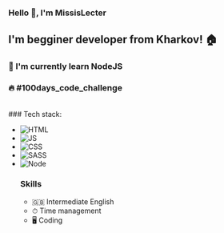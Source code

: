 ### Hello 👋,  I'm MissisLecter
## I'm begginer developer from Kharkov! 🏠
### 🎯 I'm currently learn NodeJS
### 🔥 #100days_code_challenge
<br />
### Tech stack:
<ul>
<li><img src="https://camo.githubusercontent.com/3579f9a55d8bff928f98c56c8f62bde2bf2bd401b6bce340bdfaac6652383787/68747470733a2f2f696d672e736869656c64732e696f2f62616467652f2d48544d4c2d3333333333333f7374796c653d666c6174266c6f676f3d48544d4c35266c6f676f436f6c6f723d453334463236" alt="HTML" data-canonical-src="https://img.shields.io/badge/-HTML-333333?style=flat&amp;logo=HTML5&amp;logoColor=E34F26" style="max-width:100%;"></li>
<li><img src="https://camo.githubusercontent.com/848defb760c0adff4362c04283f254f633ea8eff177c1640b209429d0e3d7627/68747470733a2f2f696d672e736869656c64732e696f2f62616467652f2d4a6176615363726970742d3333333333333f7374796c653d666c6174266c6f676f3d6a617661736372697074" alt="JS" data-canonical-src="https://img.shields.io/badge/-JavaScript-333333?style=flat&amp;logo=javascript" style="max-width:100%;"></li>
<li><img src="https://camo.githubusercontent.com/c38a05ab57aea563f73ae6b4aad7f556faa734d4077a7b52a2081b41ce27da40/68747470733a2f2f696d672e736869656c64732e696f2f62616467652f2d4353532d3333333333333f7374796c653d666c6174266c6f676f3d43535333266c6f676f436f6c6f723d313537324236" alt="CSS" data-canonical-src="https://img.shields.io/badge/-CSS-333333?style=flat&amp;logo=CSS3&amp;logoColor=1572B6" style="max-width:100%;"></li>
<li><img src="https://camo.githubusercontent.com/24bdb576fc22700bba0e304741a52bad5aa0886e4ca2474d5ea6253656b64da7/68747470733a2f2f696d672e736869656c64732e696f2f62616467652f2d534153532d3333333333333f7374796c653d666c6174266c6f676f3d53415353" alt="SASS" data-canonical-src="https://img.shields.io/badge/-SASS-333333?style=flat&amp;logo=SASS" style="max-width:100%;"></li>
<li><img src="https://camo.githubusercontent.com/ea99c61b654e99601ae0dae07b6ef63a0c597f63b5ebfeb8262c5491f4307dc5/68747470733a2f2f696d672e736869656c64732e696f2f62616467652f2d4e6f64652d3333333333333f7374796c653d666c6174266c6f676f3d626f6f747374726170266c6f676f436f6c6f723d4e6f6465" alt="Node" data-canonical-src="https://img.shields.io/badge/-Node-333333?style=flat&amp;logo=bootstrap&amp;logoColor=Node" style="max-width:100%;"></li>

### Skills
<ul>
<li>🇬🇧 Intermediate English</li>
<li>⏱ Time management</li>
<li>🖥 Coding</li>